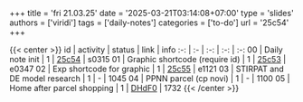 +++
title = 'fri 21.03.25'
date = '2025-03-21T03:14:08+07:00'
type = 'slides'
authors = ['viridi']
tags = ['daily-notes']
categories = ['to-do']
url = '25c54'
+++

{{< center >}}
id | activity | status | link | info
:-: | :- | :-: | :-: | :-:
00 | Daily note init                | 1 | [25c54](/notes/25c54) | s0315
01 | Graphic shortcode (require id) | 1 | [25c53](/notes/25c53) | e0347
02 | Exp shortcode for graphic      | 1 | [25c55](/notes/25c55) | e1121
03 | STIRPAT and DE model research  | 1 | - | 1045
04 | PPNN parcel (cp novi)          | 1 | - | 1100
05 | Home after parcel shopping     | 1 | [DHdF0](https://www.instagram.com/p/DHdF0yrTTND/) | 1732
{{< /center >}}


